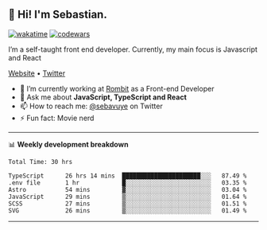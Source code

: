 ## 👋 Hi! I'm Sebastian.

[![wakatime](https://wakatime.com/badge/user/df0036c6-328a-4a39-be9b-e49417ed22a1.svg)](https://wakatime.com/@df0036c6-328a-4a39-be9b-e49417ed22a1)
[![codewars](https://www.codewars.com/users/sebavuye/badges/small)](https://www.codewars.com/users/sebavuye)

I’m a self-taught front end developer. Currently, my main focus is Javascript and React

[Website](https://sebastianvuye.be) • [Twitter](https://twitter.com/sebavuye)

- 🔭 I’m currently working at [Rombit](https://rombit.com/) as a Front-end Developer
- 💬 Ask me about **JavaScript, TypeScript and React**
- 📫 How to reach me: [@sebavuye](https://twitter.com/sebavuye) on Twitter
- ⚡ Fun fact: Movie nerd

-------

📊 **Weekly development breakdown**

<!--START_SECTION:waka-->

```text
Total Time: 30 hrs

TypeScript      26 hrs 14 mins  ██████████████████████░░░   87.49 %
.env file       1 hr            █░░░░░░░░░░░░░░░░░░░░░░░░   03.35 %
Astro           54 mins         ▓░░░░░░░░░░░░░░░░░░░░░░░░   03.04 %
JavaScript      29 mins         ▒░░░░░░░░░░░░░░░░░░░░░░░░   01.64 %
SCSS            27 mins         ▒░░░░░░░░░░░░░░░░░░░░░░░░   01.51 %
SVG             26 mins         ▒░░░░░░░░░░░░░░░░░░░░░░░░   01.49 %
```

<!--END_SECTION:waka-->
-------
